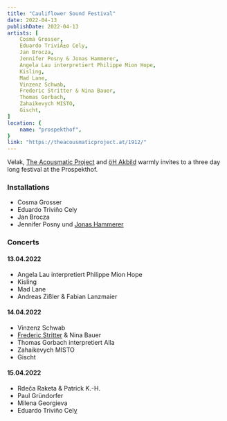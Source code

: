 ```yaml
---
title: "Cauliflower Sound Festival"
date: 2022-04-13
publishDate: 2022-04-13
artists: [
    Cosma Grosser,
    Eduardo TriviÃ±o Cely,
    Jan Brocza,
    Jennifer Posny & Jonas Hammerer,
    Angela Lau interpretiert Philippe Mion Hope,
    Kisling,
    Mad Lane,
    Vinzenz Schwab,
    Frederic Stritter & Nina Bauer,
    Thomas Gorbach,
    Zahaikevych MISTO,
    Gischt,
]
location: {
    name: "prospekthof",
}
link: "https://theacousmaticproject.at/1912/"
---
```

Velak, [The Acousmatic Project](https://theacousmaticproject.at/1912/) and [öH Akbild](https://www.oehakbild.info/) warmly invites to a three day long festival at the Prospekthof.

### Installations
- Cosma Grosser
- Eduardo Triviño Cely
- Jan Brocza
- Jennifer Posny und [Jonas Hammerer](https://soundcloud.com/jonashammerer)

### Concerts
#### 13.04.2022
- Angela Lau interpretiert Philippe Mion Hope
- Kisling
- Mad Lane
- Andreas Zißler & Fabian Lanzmaier  

#### 14.04.2022
- Vinzenz Schwab
- [Frederic Stritter](https://stritter.audio) & Nina Bauer
- Thomas Gorbach interpretiert Alla
- Zahaikevych MISTO
- Gischt

#### 15.04.2022
- Rdeča Raketa & Patrick K.-H.
- Paul Gründorfer
- Milena Georgieva
- Eduardo Triviño Cel[y](y)
